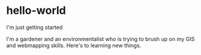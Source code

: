 # hello-world
I'm just getting started

I'm a gardener and an environmentalist who is trying to brush up on my GIS and webmapping skills. Here's to learning new things.
